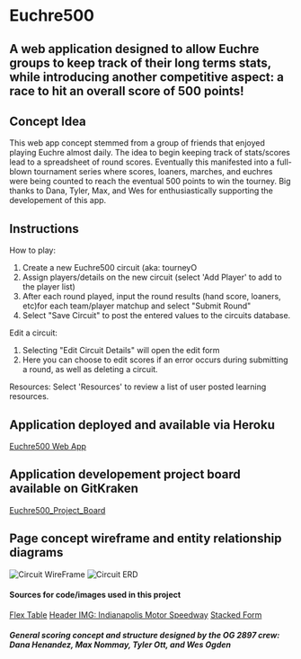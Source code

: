 # Euchre500

## A web application designed to allow Euchre groups to keep track of their long terms stats, while introducing another competitive aspect: a race to hit an overall score of 500 points!

## Concept Idea
This web app concept stemmed from a group of friends that enjoyed playing Euchre almost daily. The idea to begin keeping track of stats/scores lead to a spreadsheet of round scores. Eventually this manifested into a full-blown tournament series where scores, loaners, marches, and euchres were being counted to reach the eventual 500 points to win the tourney. 
Big thanks to Dana, Tyler, Max, and Wes for enthusiastically supporting the developement of this app.


## Instructions
How to play:
1. Create a new Euchre500 circuit (aka: tourneyO
2. Assign players/details on  the new circuit (select 'Add Player' to add to the player list) 
3. After each round played, input the round results (hand score, loaners, etc)for each team/player matchup and select "Submit Round"
4. Select "Save Circuit" to post the entered values to the circuits database. 

Edit a circuit:
1. Selecting "Edit Circuit Details" will open the edit form
2. Here you can choose to edit scores if an error occurs during submitting a round, as well as deleting a circuit. 

Resources:
Select 'Resources' to review a list of user posted learning resources. 


## Application deployed and available via Heroku 
 [Euchre500 Web App](https://murmuring-garden-47277.herokuapp.com/sitemain/)
 

## Application developement project board available on GitKraken
 [Euchre500_Project_Board](https://app.gitkraken.com/glo/board/XV3dFMO-fAAVrYmb)
 
 ## Page concept wireframe and entity relationship diagrams
 
 ![Circuit WireFrame](https://imgur.com/GnwKj62.jpg)
  ![Circuit ERD](https://imgur.com/Wdqaoe6.jpg)

#### Sources for code/images used in this project
 [Flex Table](https://www.accessibility-developer-guide.com/examples/tables/sticky-headers/)
 [Header IMG: Indianapolis Motor Speedway](https://www.indianapolismotorspeedway.com/events/indy500/news-multimedia/news/2018/03/21/nbc-set-to-host-indianapolis-500-broadcast-beginning-in-2019-2018)
 [Stacked Form](https://www.w3schools.com/howto/howto_css_stacked_form.asp)

 
 

##### General scoring concept and structure designed by the OG 2897 crew: Dana Henandez, Max Nommay, Tyler Ott, and Wes Ogden 
